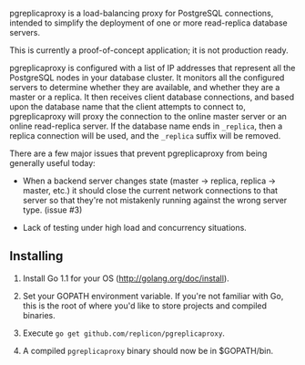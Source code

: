 pgreplicaproxy is a load-balancing proxy for PostgreSQL connections, intended
to simplify the deployment of one or more read-replica database servers.

This is currently a proof-of-concept application; it is not production ready.

pgreplicaproxy is configured with a list of IP addresses that represent all
the PostgreSQL nodes in your database cluster.  It monitors all the configured
servers to determine whether they are available, and whether they are a master
or a replica.  It then receives client database connections, and based upon
the database name that the client attempts to connect to, pgreplicaproxy will
proxy the connection to the online master server or an online read-replica
server.  If the database name ends in `_replica`, then a replica
connection will be used, and the `_replica` suffix will be removed.

There are a few major issues that prevent pgreplicaproxy from being generally
useful today:

* When a backend server changes state (master -> replica, replica -> master,
  etc.) it should close the current network connections to that server so that
  they're not mistakenly running against the wrong server type. (issue #3)

* Lack of testing under high load and concurrency situations.

Installing
----------

1. Install Go 1.1 for your OS (http://golang.org/doc/install).

2. Set your GOPATH environment variable.  If you're not familiar with Go, this
   is the root of where you'd like to store projects and compiled binaries.

3. Execute `go get github.com/replicon/pgreplicaproxy`.

4. A compiled `pgreplicaproxy` binary should now be in $GOPATH/bin.
